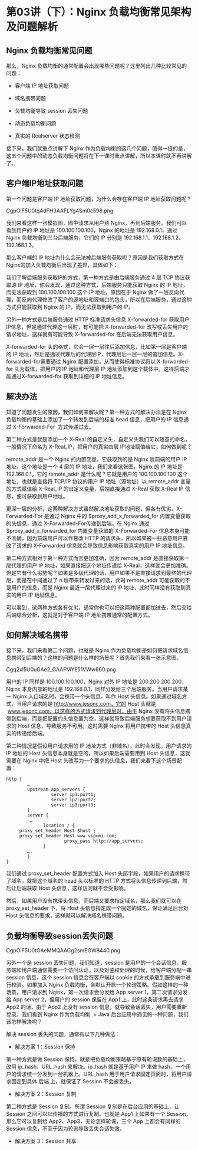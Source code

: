 # 第03讲（下）：Nginx 负载均衡常见架构及问题解析

## Nginx 负载均衡常见问题

那么，Nginx 负载均衡的通常配置会出现哪些问题呢？这里列出几种比较常见的问题：

* 客户端 IP 地址获取问题

* 域名携带问题

* 负载均衡导致 session 丢失问题

* 动态负载均衡问题

* 真实的 Realserver 状态检测

接下来，我们就重点讲解下 Nginx 作为负载均衡的这几个问题，值得一提的是，这五个问题中的动态负载均衡问题将在下一课时重点讲解，所以本课时就不再讲解了。

## 客户端IP地址获取问题
第一个问题是客户端 IP 地址获取问题，为什么会存在客户端 IP 地址获取问题呢？

CgpOIF5U0tqAdFH3AAFLYg4Sm0c598.png

我们来看这样一张模拟图，图中请求从用户到 Nginx，再到后端服务。我们可以看到用户的 IP 地址是 100.100.100.100，Nginx 的地址是 192.168.0.1，通过 Nginx 负载均衡到三台后端服务，它们的 IP 分别是 192.168.1.1、192.168.1.2、192.168.1.3。



那么客户端的 IP 地址为什么会无法被后端服务获取呢？原因是我们获取方式在Nginx的加入负载均衡后出现了差异，具体如下：



我们了解后端服务获取IP的方式，第一种方式是由后端服务通过 4 层 TCP 协议获取源 IP 地址，你会发现，通过这种方式，后端服务只能获取 Nginx 的 IP 地址，而无法获取到 100.100.100.100 这个 IP 地址，原因在于 Nginx 做了一层反向代理，而反向代理修改了客户的源地址和源端口的包头，所以在后端服务，通过这种方式只能获取到 Nginx 的 IP，而无法获取到用户的 IP。



另外一种方式是后端服务通过 HTTP 标准请求头信息 X-forwarded-for 获取用户IP信息，但是通过代理这一层时，有可能把 X-forwarded-for 改写或丢失用户的请求地址，这样就有可能导致 X-forwarded-for 在后端无法获取用户信息。



X-forwarded-for 头的格式，它会一层一层往后添加信息，比如第一层是客户端的 IP 地址，然后是通过代理后的代理层IP，代理层后一层一层的追加信息。X-forwarded-for需要通过 Nginx 配置添加，从而使得标准协议将以 X-forwarded-for 头为载体，把用户的 IP 地址和代理层 IP 地址添加到这个载体中，这样后端才能通过X-forwarded-for 获取到详细的 IP 地址信息。



## 解决办法



知道了问题发生的原因，我们如何来解决呢？第一种方式的解决办法是在 Nginx 负载均衡的基础上添加了一个转发到后端的标准 head 信息，把用户的 IP 信息通过 X-Forwarded-For  方式传递过去。



第二种方式是就是添加一个 X-Real 的自定义头，自定义头我们可以随意的命名，一般情况下命名为 X-Real_IP，把用户的真实四层 IP地址赋值给它，如何做到呢？



remote_addr 是一个 Nginx 的内置变量，它获取到的是 Nginx 层前端的用户 IP 地址，这个地址是一个 4 层的 IP 地址，我们来看这张图，Nginx 的 IP 地址是 192.168.0.1，它的 remote_addr 是什么呢？它就是用户的 100.100.100.100 这个地址，也就是直接将 TCP/IP 协议的用户 IP 地址（源地址）以 remote_addr 变量的方式赋值给 X-Real_IP 的自定义变量，后端直接通过 X-Real 获取 X-Real IP 信息，便可获取到用户地址。



更深一层的分析，这两种解决方式虽然解决地址获取的问题，但各有优劣，X-Forwarded-For 是通过 Nginx 中的 $proxy_add_x_forwarded_for 内置变量获取的头信息，通过 X-Forwarded-For传递到后端。在 Nginx 通过 $proxy_add_x_forwarded_for 内置变量获取的 X-Forwarded-For 信息本身可能不准确，因为前端用户可以作篡改 HTTP 的请求头，所以如果被一些恶意用户篡改了请求的 X-Forwarded 信息就会导致信息影响获取真实的用户 IP 地址信息。



第二种方式相对于第一种方式而言更加准确，因为 remote_addr 是直接获取第一层代理的用户 IP 地址，如果直接把这个地址传递给 X-Real，这样就会更加准确。但是它有什么劣势呢？如果是多级代理的话，用户如果不是直接请求到最终的代理层，而是在中间通过了 n 层带来转发过来的话，此时 remote_addr 可能获取的不是用户的信息，而是 Nginx 最近一层代理过来的 IP 地址，此时同样没有获取到真实的用户 IP 地址信息。



可以看到，这两种方式各有优劣，通常你也可以把这两种配置都加进去，然后交给后端综合分析，这就是对于客户端 IP 地址携带通常的配置方式。

## 如何解决域名携带

接下来，我们来看第二个问题，也就是 Nginx 作为负载均衡是如何把请求域名信息携带到后端的？这样的问题是什么样的场景呢？首先我们来看一张示意图。

Cgq2xl5U0uGAe2_GAAFMYE51VWw660.png

用户的 IP 同样是 100.100.100.100，Nginx 对外 IP 地址是 200.200.200.200，Nginx 本身内部的地址是 192.168.0.1，同样分发给三个后端服务。当用户请求某一 Nginx 入口域名时，会携带一个头信息，叫作 Host 头信息。如果通过域名方式，当用户请求的是 http://www.jesonc.com，它的 Host 头就是  www.jesonc.com，以这样的方式请求到代理层时，由于 Nginx 没有将头信息携带到后端，而是把配置的头信息置为空，这样就导致后端服务想要获取不到用户请求的 Host 信息，导致服务不可用。这时需要 Nginx 将用户携带的 Host 头信息真实的传递给后端。



第二种情况是假设用户请求用的 IP 地址方式（非域名），此时会发现，用户请求的 IP 地址的 Host 头信息本身就是空的，所以如果后端需要用到 Host 头信息，这就需要在 Nginx 中把 Host 头改写为一个要求的头信息，我们来看下这个场景配置：


```
http {
        …
        upstream app_servers {
                 server ip1:port1;
                 server ip2:port2;
                 server ip3:port3;
        }
        server {
         …
              location / {
     proxy_set_header Host $host ;
     proxy set_header Host www.vipumi.com; 
                      proxy_pass http://app_servers; 
              }
        ….
        }
}
```
我们通过 proxy_set_header 配置方式加入 Host 头部字段，如果用户的请求携带了域名，就把这个域名的 head 头以标准的 HTTP 方式将头信息传递到后端，然后让后端获取 Host 头信息，这样访问就不会受影响。



然后，如果用户没有携带头信息，而后端又要求指定域名，那么我们就可以在 proxy_set_header 下，将 Host 头信息指定成一个固定的域名，保证满足后台对 Host 头信息的要求，这样就可以解决域名携带问题。

## 负载均衡导致session丢失问题
CgpOIF5U0tOAeMMQAAGg2smEGW8440.png

另外一个是 session 丢失问题，我们知道，session 是用户的一个会话信息，服务端和用户端通信需要一个访问认证，以及对鉴权处理的时候，给客户端分配一串 session 信息，这个 session 信息会在客户端以 cookie 的方式承载到服务端中进行校验。如果加入 Nginx 负载均衡，会默认开启一个轮询策略。假如这样的一种场景，用户请求到 Nginx，第一次请求会分发给 App server 1，第二次请求分发给 App server 2，但用户的 session 保留在 App1 上，此时这条请求再去请求 App2 的话，由于 App2 上没有 session 信息，就导致会话丢失，用户需要重新登录。我们看到 Nginx 作为负载均衡  + Java 后台应用中遇见的一种问题，我们该怎样解决呢？

解决 session 丢失的问题，通常有以下几种做法：

* 解决方案 1：Session 保持

第一种方式是做 Session 保持，就是把负载均衡策略基于原有轮询数的基础上，改用 ip_hash、URL_hash 来解决。ip_hash 就是基于用户 IP 来做 hash，一个用户的请求统一分发到一台机器上。URL_hash 用于用户请求固定页面时，将用户请求固定到具体 后端 上，就保证了 Session 不会被丢失。

* 解决方案 2：Session 复制

第二种方式是 Session 复制。所谓 Session 复制是在后台应用的基础上，让 Session 之间可以以传播的方式进行复制。也就是 App1 上如果有一个 Session，那么它可以复制给 App2、App3，无论怎样轮询，三个 App 上都会有同样的 Session 信息，不至于因为轮询导致丢失会话失效。

* 解决方案 3：Session 共享

